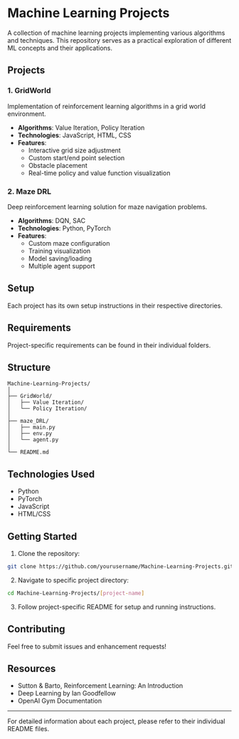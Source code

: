 # Machine Learning Projects

A collection of machine learning projects implementing various algorithms and techniques. This repository serves as a practical exploration of different ML concepts and their applications.

## Projects

### 1. GridWorld
Implementation of reinforcement learning algorithms in a grid world environment.
- **Algorithms**: Value Iteration, Policy Iteration
- **Technologies**: JavaScript, HTML, CSS
- **Features**: 
  - Interactive grid size adjustment
  - Custom start/end point selection
  - Obstacle placement
  - Real-time policy and value function visualization

### 2. Maze DRL
Deep reinforcement learning solution for maze navigation problems.
- **Algorithms**: DQN, SAC
- **Technologies**: Python, PyTorch
- **Features**:
  - Custom maze configuration
  - Training visualization
  - Model saving/loading
  - Multiple agent support

## Setup

Each project has its own setup instructions in their respective directories.

## Requirements

Project-specific requirements can be found in their individual folders.

## Structure

```
Machine-Learning-Projects/
│
├── GridWorld/
│   ├── Value Iteration/
│   └── Policy Iteration/
│
├── maze_DRL/
│   ├── main.py
│   ├── env.py
│   └── agent.py
│
└── README.md
```

## Technologies Used

- Python
- PyTorch
- JavaScript
- HTML/CSS

## Getting Started

1. Clone the repository:
```bash
git clone https://github.com/yourusername/Machine-Learning-Projects.git
```

2. Navigate to specific project directory:
```bash
cd Machine-Learning-Projects/[project-name]
```

3. Follow project-specific README for setup and running instructions.

## Contributing

Feel free to submit issues and enhancement requests!

## Resources

- Sutton & Barto, Reinforcement Learning: An Introduction
- Deep Learning by Ian Goodfellow
- OpenAI Gym Documentation

---

For detailed information about each project, please refer to their individual README files.